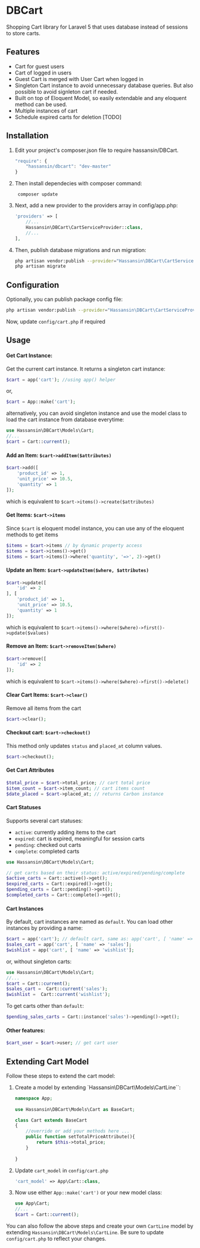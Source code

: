 # DBCart

Shopping Cart library for Laravel 5 that uses database instead of sessions to store carts.


## Features

* Cart for guest users
* Cart of logged in users
* Guest Cart is merged with User Cart when logged in
* Singleton Cart instance to avoid unnecessary database queries. But also possible to avoid signleton cart if needed.
* Built on top of Eloquent Model, so easily extendable and any eloquent method can be used.
* Multiple instances of cart
* Schedule expired carts for deletion [TODO]

## Installation

1. Edit your project's composer.json file to require hassansin/DBCart.

    ```js
    "require": {
        "hassansin/dbcart": "dev-master"
    }
    ```

2. Then install dependecies with composer command:

        composer update

3. Next, add a new provider to the providers array in config/app.php:

    ```php
    'providers' => [
        //...
        Hassansin\DBCart\CartServiceProvider::class,
        //...
    ],
    ```
    
4. Then, publish database migrations and run migration:

    ```sh
    php artisan vendor:publish --provider="Hassansin\DBCart\CartServiceProvider" --tag=migrations
    php artisan migrate
    ```

## Configuration

Optionally, you can publish package config file:

```sh
php artisan vendor:publish --provider="Hassansin\DBCart\CartServiceProvider" --tag=config
```
Now, update `config/cart.php` if required 

## Usage

#### Get Cart Instance:
Get the current cart instance. It returns a singleton cart instance:
```php
$cart = app('cart'); //using app() helper
```
or,

```php
$cart = App::make('cart');
```
alternatively, you can avoid singleton instance and use the model class to load the cart instance from database everytime:

```php
use Hassansin\DBCart\Models\Cart;
//...
$cart = Cart::current();
```

#### Add an Item: `$cart->addItem($attributes)`

```php
$cart->add([
    'product_id' => 1,
    'unit_price' => 10.5,
    'quantity' => 1
]); 
```

which is equivalent to `$cart->items()->create($attributes)`

#### Get Items: `$cart->items`

Since `$cart` is eloquent model instance, you can use any of the eloquent methods to get items

```php
$items = $cart->items // by dynamic property access
$items = $cart->items()->get()  
$items = $cart->items()->where('quantity', '=>', 2)->get()
```

#### Update an Item: `$cart->updateItem($where, $attributes)`

```php  
$cart->update([
    'id' => 2
], [
    'product_id' => 1,
    'unit_price' => 10.5,
    'quantity' => 1
]); 
```

which is equivalent to `$cart->items()->where($where)->first()->update($values)`

#### Remove an Item: `$cart->removeItem($where)`

```php
$cart->remove([
    'id' => 2
]); 
```
    
which is equivalent to `$cart->items()->where($where)->first()->delete()`

#### Clear Cart Items: `$cart->clear()`

Remove all items from the cart

```php
$cart->clear(); 
```    
#### Checkout cart: `$cart->checkout()`

This method only updates `status` and `placed_at` column values. 

```php    
$cart->checkout();
```

#### Get Cart Attributes

```php
$total_price = $cart->total_price; // cart total price
$item_count = $cart->item_count; // cart items count
$date_placed = $cart->placed_at; // returns Carbon instance
```
#### Cart Statuses

Supports several cart statuses:
* `active`: currently adding items to the cart
* `expired`: cart is expired, meaningful for session carts
* `pending`: checked out carts 
* `complete`: completed carts 

```php
use Hassansin\DBCart\Models\Cart;

// get carts based on their status: active/expired/pending/complete
$active_carts = Cart::active()->get();
$expired_carts = Cart::expired()->get();
$pending_carts = Cart::pending()->get();
$completed_carts = Cart::complete()->get();
```
#### Cart Instances

By default, cart instances are named as `default`. You can load other instances by providing a name:

```php
$cart = app('cart'); // default cart, same as: app('cart', [ 'name' => 'default'];
$sales_cart = app('cart', [ 'name' => 'sales'];
$wishlist = app('cart', [ 'name' => 'wishlist'];
```
or, without singleton carts:

```php
use Hassansin\DBCart\Models\Cart;
//...
$cart = Cart::current();
$sales_cart =  Cart::current('sales');
$wishlist =  Cart::current('wishlist');
```

To get carts other than `default`:

```php
$pending_sales_carts = Cart::instance('sales')->pending()->get();
```

#### Other features:

```php
$cart_user = $cart->user; // get cart user
```


## Extending Cart Model
Follow these steps to extend the cart model:

1. Create a model by extending `Hassansin\DBCart\Models\CartLine``:
    ```php    
    namespace App;
        
    use Hassansin\DBCart\Models\Cart as BaseCart;

    class Cart extends BaseCart
    {
        //override or add your methods here ...
        public function setTotalPriceAttribute(){
            return $this->total_price;
        }
        
    }
2. Update `cart_model` in `config/cart.php`
  
    ```php
    'cart_model' => App\Cart::class,
    ```
3. Now use either `App::make('cart')` or your new model class:
    ```php
    use App\Cart;
    //...
    $cart = Cart::current();    
    ```

You can also follow the above steps and create your own `CartLine` model by extending `Hassansin\DBCart\Models\CartLine`. Be sure to update `config/cart.php` to reflect your changes.